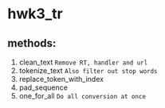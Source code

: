# hwk3_tr

## methods:
1. clean_text
`Remove RT, handler and url`
2. tokenize_text
`Also filter out stop words`
3. replace_token_with_index
4. pad_sequence
5. one_for_all
`Do all conversion at once`
